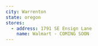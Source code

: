 ```yaml
---
city: Warrenton
state: oregon
stores:
  - address: 1791 SE Ensign Lane
    name: Walmart - COMING SOON
---
```

